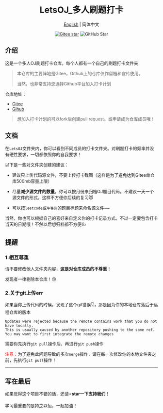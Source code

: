 

<h1 align="center">LetsOJ_多人刷题打卡</h1>


<div align="center">

[English](./README_EN.md) | 简体中文

[![Gitee star](https://gitee.com/ewait/LetsOJ/badge/star.svg?theme=white)](https://gitee.com/ewait/LetsOJ/stargazers)
![GitHub Star](https://img.shields.io/github/stars/Aewait/Lets_OJ?style=social)

</div>


## 介绍

这是一个多人OJ刷题打卡仓库，每个人都有一个自己的刷题打卡文件夹

> 本仓库的主要阵地是Gitee，Github上的仓库仅作留档和宣传使用。
> 
> 当然，也非常支持您选择Github平台加入打卡计划

仓库地址：
* [Gitee](https://gitee.com/ewait/LetsOJ)
* [Gihub](https://github.com/Aewait/Lets_OJ)

> 想加入打卡计划的可以fork后创建pull request。或申请成为仓库成员哦！


## 文档

在`LetsOJ`文件夹内，你可以看到不同成员的打卡文件夹。对刷题打卡的频率并没有硬性要求，一切都依照你的自我要求！

以下是一些对文件夹创建的建议：

* 建议只上传代码源文件，不要上传打卡截图（这样是为了避免达到Gitee单仓库500mb容量上限）

* 尽量**减少源文件的数量**，你可以按月份来归档OJ题目代码。不建议一天一个源文件的形式，这样不方便你后续的复习😾

* 可以按`leetcode`或`牛客网`的题目标题来命名源文件~~

当然，你也可以根据自己的喜好来自定义你的打卡记录方式。不过一定要包含打卡当天的日期哦！不然以后想归档都不方便👍

## 提醒

### 1.相互尊重

请不要修改他人文件夹内容，**这是对仓库成员的不尊重**！

发现者一律剔除本仓库！🙃

### 2.关于git上传err

如果当你上传代码的时候，发现了这个git错误👇，那是因为你的本地仓库落后于远程仓库的版本

~~~
Updates were rejected because the remote contains work that you do not have locally. 
This is usually caused by another repository pushing to the same ref. 
You may want to first integrate the remote changes
~~~

需要你先执行`git pull`操作后，再进行`git push`操作

<font color=Red>注意：</font>为了避免此问题导致的多次`merge`操作，请在每一次修改你的本地文件夹之前，先执行`git pull`操作！

-----

## 写在最后

如果觉得这个项目不错的话，还请⭐**star一下支持我们**！

学习最重要的是持之以恒，一起加油！
